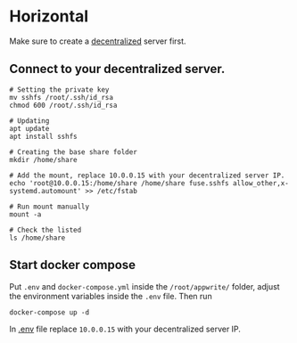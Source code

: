 # Horizontal

Make sure to create a [decentralized](../decentralized) server first.

## Connect to your decentralized server.

```shell
# Setting the private key
mv sshfs /root/.ssh/id_rsa
chmod 600 /root/.ssh/id_rsa

# Updating
apt update
apt install sshfs

# Creating the base share folder
mkdir /home/share

# Add the mount, replace 10.0.0.15 with your decentralized server IP.
echo 'root@10.0.0.15:/home/share /home/share fuse.sshfs allow_other,x-systemd.automount' >> /etc/fstab

# Run mount manually
mount -a

# Check the listed
ls /home/share
```

## Start docker compose

Put `.env` and `docker-compose.yml` inside the `/root/appwrite/` folder, adjust the environment variables inside the `.env` file. Then run

```shell
docker-compose up -d
```

In [.env](./services/.env) file replace `10.0.0.15` with your decentralized server IP.
